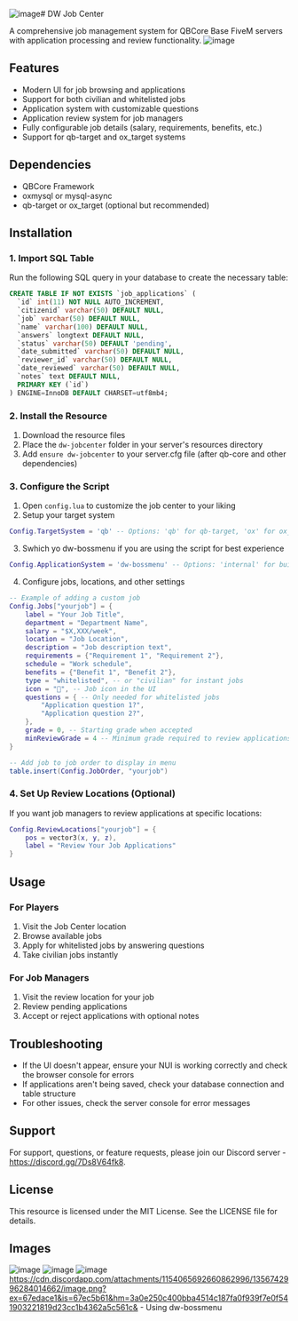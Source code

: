 ![image](https://github.com/user-attachments/assets/b905b5ca-0f98-4f2a-9516-3eb9c0e50dfb)# DW Job Center

A comprehensive job management system for QBCore Base FiveM servers with application processing and review functionality.
![image](https://github.com/user-attachments/assets/ab890beb-f1cd-427e-b922-347087d534c4)

## Features

- Modern UI for job browsing and applications
- Support for both civilian and whitelisted jobs
- Application system with customizable questions
- Application review system for job managers
- Fully configurable job details (salary, requirements, benefits, etc.)
- Support for qb-target and ox_target systems

## Dependencies

- QBCore Framework
- oxmysql or mysql-async
- qb-target or ox_target (optional but recommended)

## Installation

### 1. Import SQL Table

Run the following SQL query in your database to create the necessary table:

```sql
CREATE TABLE IF NOT EXISTS `job_applications` (
  `id` int(11) NOT NULL AUTO_INCREMENT,
  `citizenid` varchar(50) DEFAULT NULL,
  `job` varchar(50) DEFAULT NULL,
  `name` varchar(100) DEFAULT NULL,
  `answers` longtext DEFAULT NULL,
  `status` varchar(50) DEFAULT 'pending',
  `date_submitted` varchar(50) DEFAULT NULL,
  `reviewer_id` varchar(50) DEFAULT NULL,
  `date_reviewed` varchar(50) DEFAULT NULL,
  `notes` text DEFAULT NULL,
  PRIMARY KEY (`id`)
) ENGINE=InnoDB DEFAULT CHARSET=utf8mb4;
```

### 2. Install the Resource

1. Download the resource files
2. Place the `dw-jobcenter` folder in your server's resources directory
3. Add `ensure dw-jobcenter` to your server.cfg file (after qb-core and other dependencies)

### 3. Configure the Script

1. Open `config.lua` to customize the job center to your liking
2. Setup your target system
```lua
Config.TargetSystem = 'qb' -- Options: 'qb' for qb-target, 'ox' for ox_target
```
3. Swhich yo dw-bossmenu if you are using the script for best experience
```lua
Config.ApplicationSystem = 'dw-bossmenu' -- Options: 'internal' for built-in system, 'dw-bossmenu' for external dw-bossmenu
```
4. Configure jobs, locations, and other settings

```lua
-- Example of adding a custom job
Config.Jobs["yourjob"] = {
    label = "Your Job Title",
    department = "Department Name",
    salary = "$X,XXX/week",
    location = "Job Location",
    description = "Job description text",
    requirements = {"Requirement 1", "Requirement 2"},
    schedule = "Work schedule",
    benefits = {"Benefit 1", "Benefit 2"},
    type = "whitelisted", -- or "civilian" for instant jobs
    icon = "🔧", -- Job icon in the UI
    questions = { -- Only needed for whitelisted jobs
        "Application question 1?",
        "Application question 2?",
    },
    grade = 0, -- Starting grade when accepted
    minReviewGrade = 4 -- Minimum grade required to review applications
}

-- Add job to job order to display in menu
table.insert(Config.JobOrder, "yourjob")
```

### 4. Set Up Review Locations (Optional)

If you want job managers to review applications at specific locations:

```lua
Config.ReviewLocations["yourjob"] = {
    pos = vector3(x, y, z),
    label = "Review Your Job Applications"
}
```

## Usage

### For Players

1. Visit the Job Center location
2. Browse available jobs
3. Apply for whitelisted jobs by answering questions
4. Take civilian jobs instantly

### For Job Managers

1. Visit the review location for your job
2. Review pending applications
3. Accept or reject applications with optional notes

## Troubleshooting

- If the UI doesn't appear, ensure your NUI is working correctly and check the browser console for errors
- If applications aren't being saved, check your database connection and table structure
- For other issues, check the server console for error messages

## Support

For support, questions, or feature requests, please join our Discord server - https://discord.gg/7Ds8V64fk8.

## License

This resource is licensed under the MIT License. See the LICENSE file for details.

## Images
![image](https://github.com/user-attachments/assets/8bcf054c-329d-4913-9f92-91ae9e34200c)
![image](https://github.com/user-attachments/assets/1c6a2eba-7c54-4cb7-8b52-8d91fad3c53c)
![image](https://github.com/user-attachments/assets/575e119d-9380-497b-856c-bea73bced49d)
https://cdn.discordapp.com/attachments/1154065692660862996/1356742996284014662/image.png?ex=67edace1&is=67ec5b61&hm=3a0e250c400bba4514c187fa0f939f7e0f541903221819d23cc1b4362a5c561c& - Using dw-bossmenu
